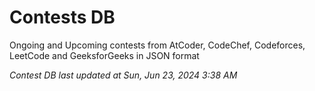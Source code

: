 # Contests DB

Ongoing and Upcoming contests from AtCoder, CodeChef, Codeforces, LeetCode and GeeksforGeeks in JSON format

*Contest DB last updated at Sun, Jun 23, 2024 3:38 AM*  
